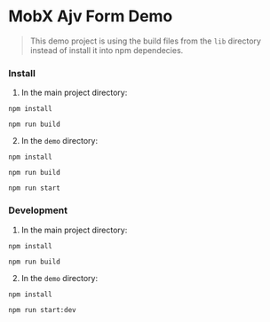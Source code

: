 # MobX Ajv Form Demo

> This demo project is using the build files from the `lib` directory instead of install it into npm dependecies.


### Install

1. In the main project directory:

  `npm install`

  `npm run build`


2. In the `demo` directory:

  `npm install`

  `npm run build`

  `npm run start`


### Development

1. In the main project directory:

  `npm install`

  `npm run build`


2. In the `demo` directory:

  `npm install`

  `npm run start:dev`
